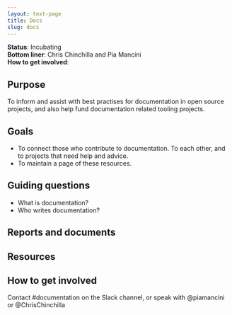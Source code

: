 ```yaml
---
layout: text-page
title: Docs
slug: docs
---
```


**Status**: Incubating<br />
**Bottom liner**: Chris Chinchilla and Pia Mancini<br />
**How to get involved**:  

## Purpose

To inform and assist with best practises for documentation in open source projects, and also help fund documentation related tooling projects.

## Goals

- To connect those who contribute to documentation. To each other, and to projects that need help and advice.
- To maintain a page of these resources.

## Guiding questions

- What is documentation?
- Who writes documentation?

## Reports and documents

## Resources

## How to get involved

Contact #documentation on the Slack channel, or speak with @piamancini or @ChrisChinchilla
